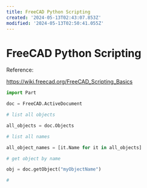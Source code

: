 ```yaml
---
title: FreeCAD Python Scripting
created: '2024-05-13T02:43:07.853Z'
modified: '2024-05-13T02:50:41.055Z'
---
```


# FreeCAD Python Scripting

Reference:

https://wiki.freecad.org/FreeCAD_Scripting_Basics

```python
import Part

doc = FreeCAD.ActiveDocument

# list all objects

all_objects = doc.Objects

# list all names

all_object_names = [it.Name for it in all_objects]

# get object by name

obj = doc.getObject("myObjectName")

# 
```

